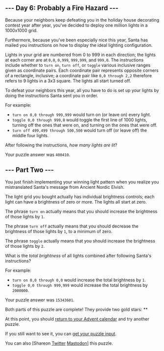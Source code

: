\--- Day 6: Probably a Fire Hazard ---
----------

Because your neighbors keep defeating you in the holiday house decorating contest year after year, you've decided to deploy one million lights in a 1000x1000 grid.

Furthermore, because you've been especially nice this year, Santa has mailed you instructions on how to display the ideal lighting configuration.

Lights in your grid are numbered from 0 to 999 in each direction; the lights at each corner are at `0,0`, `0,999`, `999,999`, and `999,0`. The instructions include whether to `turn on`, `turn off`, or `toggle` various inclusive ranges given as coordinate pairs. Each coordinate pair represents opposite corners of a rectangle, inclusive; a coordinate pair like `0,0 through 2,2` therefore refers to 9 lights in a 3x3 square. The lights all start turned off.

To defeat your neighbors this year, all you have to do is set up your lights by doing the instructions Santa sent you in order.

For example:

* `turn on 0,0 through 999,999` would turn on (or leave on) every light.
* `toggle 0,0 through 999,0` would toggle the first line of 1000 lights, turning off the ones that were on, and turning on the ones that were off.
* `turn off 499,499 through 500,500` would turn off (or leave off) the middle four lights.

After following the instructions, *how many lights are lit*?

Your puzzle answer was `400410`.

\--- Part Two ---
----------

You just finish implementing your winning light pattern when you realize you mistranslated Santa's message from Ancient Nordic Elvish.

The light grid you bought actually has individual brightness controls; each light can have a brightness of zero or more. The lights all start at zero.

The phrase `turn on` actually means that you should increase the brightness of those lights by `1`.

The phrase `turn off` actually means that you should decrease the brightness of those lights by `1`, to a minimum of zero.

The phrase `toggle` actually means that you should increase the brightness of those lights by `2`.

What is the *total brightness* of all lights combined after following Santa's instructions?

For example:

* `turn on 0,0 through 0,0` would increase the total brightness by `1`.
* `toggle 0,0 through 999,999` would increase the total brightness by `2000000`.

Your puzzle answer was `15343601`.

Both parts of this puzzle are complete! They provide two gold stars: \*\*

At this point, you should [return to your Advent calendar](/2015) and try another puzzle.

If you still want to see it, you can [get your puzzle input](6/input).

You can also [Shareon [Twitter](https://twitter.com/intent/tweet?text=I%27ve+completed+%22Probably+a+Fire+Hazard%22+%2D+Day+6+%2D+Advent+of+Code+2015&url=https%3A%2F%2Fadventofcode%2Ecom%2F2015%2Fday%2F6&related=ericwastl&hashtags=AdventOfCode) [Mastodon](javascript:void(0);)] this puzzle.